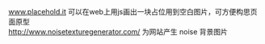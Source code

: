 www.placehold.it 可以在web上用js画出一块占位用到空白图片，可方便构思页面原型  
http://www.noisetexturegenerator.com/ 为网站产生 noise 背景图片  
